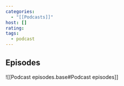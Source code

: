 ```yaml
---
categories:
  - "[[Podcasts]]"
host: []
rating: 
tags:
  - podcast
---
```

## Episodes

![[Podcast episodes.base#Podcast episodes]]
